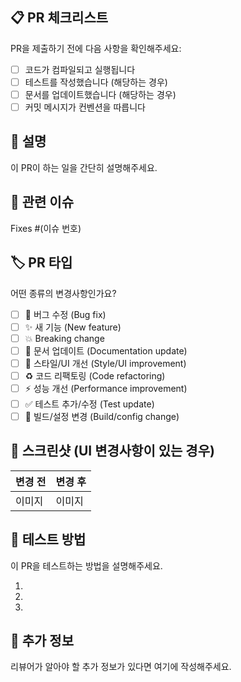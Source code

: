 ## 📋 PR 체크리스트

PR을 제출하기 전에 다음 사항을 확인해주세요:

- [ ] 코드가 컴파일되고 실행됩니다
- [ ] 테스트를 작성했습니다 (해당하는 경우)
- [ ] 문서를 업데이트했습니다 (해당하는 경우)
- [ ] 커밋 메시지가 컨벤션을 따릅니다

## 📝 설명

이 PR이 하는 일을 간단히 설명해주세요.

## 🔗 관련 이슈

Fixes #(이슈 번호)

## 🏷️ PR 타입

어떤 종류의 변경사항인가요?

- [ ] 🐛 버그 수정 (Bug fix)
- [ ] ✨ 새 기능 (New feature)
- [ ] 💥 Breaking change
- [ ] 📝 문서 업데이트 (Documentation update)
- [ ] 🎨 스타일/UI 개선 (Style/UI improvement)
- [ ] ♻️ 코드 리팩토링 (Code refactoring)
- [ ] ⚡ 성능 개선 (Performance improvement)
- [ ] ✅ 테스트 추가/수정 (Test update)
- [ ] 🔧 빌드/설정 변경 (Build/config change)

## 📸 스크린샷 (UI 변경사항이 있는 경우)

변경 전 | 변경 후
--- | ---
이미지 | 이미지

## 🧪 테스트 방법

이 PR을 테스트하는 방법을 설명해주세요.

1. 
2. 
3. 

## 💬 추가 정보

리뷰어가 알아야 할 추가 정보가 있다면 여기에 작성해주세요.